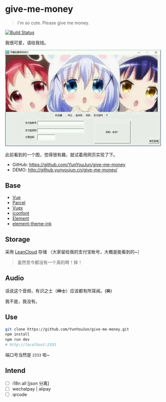 # give-me-money

> I'm so cute. Please give me money.

[![Build Status](https://travis-ci.org/YunYouJun/give-me-money.svg?branch=master)](https://travis-ci.org/YunYouJun/give-me-money)

我很可爱，请给我钱。

![give-me-money](https://github.com/YunYouJun/give-me-money/blob/master/src/assets/example.jpg?raw=true)

此前看到的一个图，觉得很有趣，就试着用网页实现了下。

- GitHub: <https://github.com/YunYouJun/give-me-money>
- DEMO: <http://github.yunyoujun.cn/give-me-money/>

<!-- more -->

## Base

- [Vue](https://vuejs.org)
- [Parcel](https://parceljs.org)
- [Vuex](https://vuex.vuejs.org)
- [iconfont](http://iconfont.cn)
- [Element](https://github.com/ElemeFE/element/)
- [element-theme-ink](https://github.com/YunYouJun/element-theme-ink/)

## Storage

采用 [LeanCloud](https://leancloud.cn/) 存储 （大家留给我的支付宝帐号，大概是能看到的~）

> 虽然至今都没有一个真的啊！摔！

## Audio

话说这个音频，有识之士（~~绅士~~）应该都有所耳闻。(~~笑~~)

我不是，我没有。

## Use

```sh
git clone https://github.com/YunYouJun/give-me-money.git
npm install
npm run dev
# http://localhost:2333
```

端口号当然是 `2333` 啦~

## Intend

- [ ] i18n all  [json 分离]
- [ ] wechatpay | alipay
- [ ] qrcode